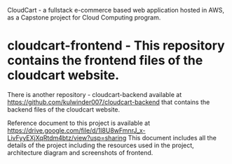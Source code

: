CloudCart - a fullstack e-commerce based web application hosted in AWS, as a Capstone project for Cloud Computing program.

# cloudcart-frontend - This repository contains the frontend files of the cloudcart website.
There is another repository - cloudcart-backend available at https://github.com/kulwinder007/cloudcart-backend that contains the backend files of the cloudcart website.

Reference document to this project is available at https://drive.google.com/file/d/1l8U8wFmnrJ_x-LivFyyEXjXqRtdm4btz/view?usp=sharing
This document includes all the details of the project including the resources used in the project, architecture diagram and screenshots of frontend.
